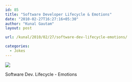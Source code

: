 ```yaml
---
id: 85
title: "Software Developer Lifecycle & Emotions"
date: "2010-02-27T16:27:16+05:30"
author: "Kunal Gautam"
layout: post

url: /kunal/2010/02/27/software-dev-lifecycle-emotions/

categories:
  - Jokes
---
```


![](/post/85/soft-dev-cycle.jpg)

Software Dev. Lifecycle - Emotions
